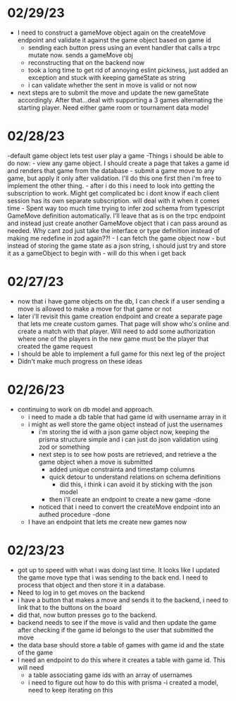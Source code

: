 # 02/29/23
- I need to construct a gameMove object again on the createMove endpoint and validate it against the game object based on game id
    - sending each button press using an event handler that calls a trpc mutate now. sends a gameMove obj
    - reconstructing that on the backend now
    - took a long time to get rid of annoying eslint pickiness, just added an exception and stuck with keeping gameState as string
    - i can validate whether the sent in move is valid or not now
- next steps are to submit the move and update the new gameState accordingly. After that...deal with supporting a 3 games alternating the starting player. Need either game room or tournament data model

# 02/28/23
-default game object lets test user play a game
-Things i should be able to do now:
    - view any game object. I should create a page that takes a game id and renders that game from the database
    - submit a game move to any game, but apply it only after validation. I'll do this one first then i'm free to implement the other thing.
        - after i do this i need to look into getting the subscription to work. Might get complicated bc i dont know if each client session has its own separate subscription. will deal with it when it comes time
        - Spent way too much time trying to infer zod schema from typescript GameMove definition automatically. I'll leave that as is on the trpc endpoint and instead just create another GameMove object that i can pass around as needed. Why cant zod just take the interface or type definition instead of making me redefine in zod again??!
        - I can fetch the game object now
            - but instead of storing the game state as a json string, i should just try and store it as a gameObject to begin with
            - will do this when i get back


# 02/27/23
- now that i have game objects on the db, I can check if a user sending a move is allowed to make a move for that game or not
- later i'll revisit this game creation endpoint and create a separate page that lets me create custom games. That page will show who's online and create a match with that player. Will need to add some authorization where one of the players in the new game must be the player that created the game request
- I should be able to implement a full game for this next leg of the project
- Didn't make much progress on these ideas

# 02/26/23
- continuing to work on db model and approach.
    - i need to made a db table that had game id with username array in it
    - i might as well store the game object instead of just the usernames
        - i'm storing the id with a json game object now, keeping the prisma structure simple and i can just do json validation using zod or something
        - next step is to see how posts are retrieved, and retrieve a the game object when a move is submitted
            - added unique constrainta and timestamp columns
            - quick detour to understand relations on schema definitions
                - did this, i think i can avoid it by sticking with the json model
            - then i'll create an endpoint to create a new game
                -done
        - noticed that i need to convert the createMove endpoint into an authed procedure
            -done
    - I have an endpoint that lets me create new games now
        


# 02/23/23

- got up to speed with what i was doing last time. It looks like I updated the game move type that i was sending to the back end. I need to process that object and then store it in a database.
- Need to log in to get moves on the backend
- i have a button that makes a move and sends it to the backend, i need to link that to the buttons on the board
- did that, now button presses go to the backend.
- backend needs to see if the move is valid and then update the game after checking if the game id belongs to the user that submitted the move
- the data base should store a table of games with game id and the state of the game
- I need an endpoint to do this where it creates a table with game id. This will need 
    - a table associating game ids with an array of usernames
    - i need to figure out how to do this with prisma
        -i created a model, need to keep iterating on this
